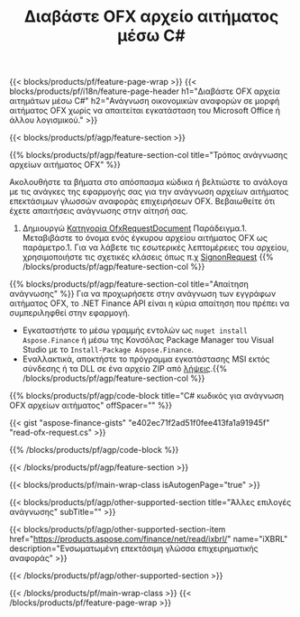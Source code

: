 ﻿---
title: Διαβάστε OFX αρχείο αιτήματος μέσω C#
description: Δείγμα κώδικα για ανάγνωση αρχείου αιτήματος OFX. Χρησιμοποιήστε API παράδειγμα κώδικα για να διαβάσετε ομαδικά αρχεία αιτημάτων OFX εντός εφαρμογών που βασίζονται σε .NET. 
url: /el/net/read/ofx-request/
family: finance
platformtag: net
feature: read
informat: OFX request
outformat: 
otherformats: 
---
{{< blocks/products/pf/feature-page-wrap >}}
{{< blocks/products/pf/i18n/feature-page-header h1="Διαβάστε OFX αρχεία αιτημάτων μέσω C#" h2="Ανάγνωση οικονομικών αναφορών σε μορφή αιτήματος OFX χωρίς να απαιτείται εγκατάσταση του Microsoft Office ή άλλου λογισμικού." >}}

{{< blocks/products/pf/agp/feature-section >}}

{{% blocks/products/pf/agp/feature-section-col title="Τρόπος ανάγνωσης αρχείων αιτήματος OFX" %}}

Ακολουθήστε τα βήματα στο απόσπασμα κώδικα ή βελτιώστε το ανάλογα με τις ανάγκες της εφαρμογής σας για την ανάγνωση αρχείων αιτήματος επεκτάσιμων γλωσσών αναφοράς επιχειρήσεων OFX. Βεβαιωθείτε ότι έχετε απαιτήσεις ανάγνωσης στην αίτησή σας.

1. Δημιουργώ [Κατηγορία OfxRequestDocument](https://apireference.aspose.com/finance/net/aspose.finance.ofx/ofxrequestdocument) Παράδειγμα.1. Μεταβιβάστε το όνομα ενός έγκυρου αρχείου αιτήματος OFX ως παράμετρο.1. Για να λάβετε τις εσωτερικές λεπτομέρειες του αρχείου, χρησιμοποιήστε τις σχετικές κλάσεις όπως π.χ [SignonRequest](https://apireference.aspose.com/finance/net/aspose.finance.ofx.signon/signonrequest)
{{% /blocks/products/pf/agp/feature-section-col %}}

{{% blocks/products/pf/agp/feature-section-col title="Απαίτηση ανάγνωσης" %}}
Για να προχωρήσετε στην ανάγνωση των εγγράφων αιτήματος OFX, το .NET Finance API είναι η κύρια απαίτηση που πρέπει να συμπεριληφθεί στην εφαρμογή. 
- Εγκαταστήστε το μέσω γραμμής εντολών ως ```nuget install Aspose.Finance``` ή μέσω της Κονσόλας Package Manager του Visual Studio με το ```Install-Package Aspose.Finance```.
- Εναλλακτικά, αποκτήστε το πρόγραμμα εγκατάστασης MSI εκτός σύνδεσης ή τα DLL σε ένα αρχείο ZIP από [λήψεις](https://downloads.aspose.com/finance/net).{{% /blocks/products/pf/agp/feature-section-col %}}

{{% blocks/products/pf/agp/code-block title="C# κωδικός για ανάγνωση OFX αρχείων αιτήματος" offSpacer="" %}}

{{< gist "aspose-finance-gists" "e402ec71f2ad51f0fee413fa1a91945f" "read-ofx-request.cs" >}}

{{% /blocks/products/pf/agp/code-block %}}

{{< /blocks/products/pf/agp/feature-section >}}

{{< blocks/products/pf/main-wrap-class isAutogenPage="true" >}}

{{< blocks/products/pf/agp/other-supported-section title="Άλλες επιλογές ανάγνωσης" subTitle="" >}}

{{< blocks/products/pf/agp/other-supported-section-item href="https://products.aspose.com/finance/net/read/ixbrl/" name="iXBRL" description="Ενσωματωμένη επεκτάσιμη γλώσσα επιχειρηματικής αναφοράς" >}}

{{< /blocks/products/pf/agp/other-supported-section >}}

{{< /blocks/products/pf/main-wrap-class >}}
{{< /blocks/products/pf/feature-page-wrap >}}